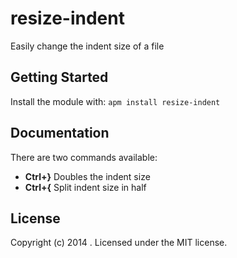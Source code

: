 # resize-indent

Easily change the indent size of a file

## Getting Started
Install the module with: `apm install resize-indent`

## Documentation
There are two commands available:
- **Ctrl+}** Doubles the indent size
- **Ctrl+{** Split indent size in half

## License
Copyright (c) 2014 . Licensed under the MIT license.
